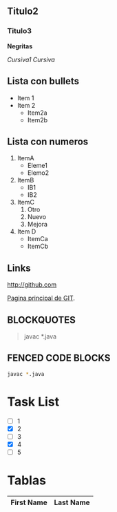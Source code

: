 ## Titulo2
### Titulo3
**Negritas**

*Cursiva1*
_Cursiva_

## Lista con bullets
* Item 1
* Item 2
  * Item2a
  * Item2b
 
## Lista con numeros
1. ItemA
   * Eleme1
   * Elemo2
2. ItemB
   * IB1
   * IB2
3. ItemC
   1. Otro
   2. Nuevo
   3. Mejora
4. Item D
    * ItemCa
    * ItemCb
  
## Links
http://github.com

[Pagina principal de GIT](http://github.com).

## BLOCKQUOTES
> javac *.java

## FENCED CODE BLOCKS
```bash
javac *.java
```

# Task List
- [ ] 1
- [x] 2
- [ ] 3
- [x] 4
- [ ] 5

# Tablas
First Name | Last Name
-----------|----------

